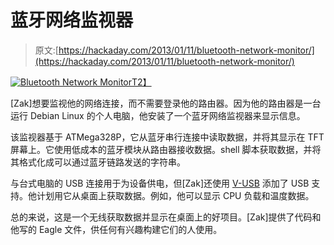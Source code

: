 # 蓝牙网络监视器

> 原文:[https://hackaday.com/2013/01/11/bluetooth-network-monitor/](https://hackaday.com/2013/01/11/bluetooth-network-monitor/)

[![Bluetooth Network Monitor](../Images/fe4f4378ddb6db2981e5a6e2177e38bf.png)T2】](http://hackaday.com/?attachment_id=92890)

[Zak]想要监视他的网络连接，而不需要登录他的路由器。因为他的路由器是一台运行 Debian Linux 的个人电脑，他安装了一个蓝牙网络监视器来显示信息。

该监视器基于 ATMega328P，它从蓝牙串行连接中读取数据，并将其显示在 TFT 屏幕上。它使用低成本的蓝牙模块从路由器接收数据。shell 脚本获取数据，并将其格式化成可以通过蓝牙链路发送的字符串。

与台式电脑的 USB 连接用于为设备供电，但[Zak]还使用 [V-USB](http://www.obdev.at/products/vusb/index.html "V-USB") 添加了 USB 支持。他计划用它从桌面上获取数据。例如，他可以显示 CPU 负载和温度数据。

总的来说，这是一个无线获取数据并显示在桌面上的好项目。[Zak]提供了代码和他写的 Eagle 文件，供任何有兴趣构建它们的人使用。